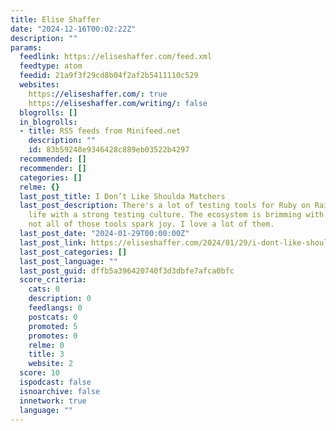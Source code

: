 ```yaml
---
title: Elise Shaffer
date: "2024-12-16T00:02:22Z"
description: ""
params:
  feedlink: https://eliseshaffer.com/feed.xml
  feedtype: atom
  feedid: 21a9f3f29cd8b04f2af2b5411110c529
  websites:
    https://eliseshaffer.com/: true
    https://eliseshaffer.com/writing/: false
  blogrolls: []
  in_blogrolls:
  - title: RSS feeds from Minifeed.net
    description: ""
    id: 83b59248e9346428c889eb03522b4297
  recommended: []
  recommender: []
  categories: []
  relme: {}
  last_post_title: I Don’t Like Shoulda Matchers
  last_post_description: There's a lot of testing tools for Ruby on Rails. Ruby started
    life with a strong testing culture. The ecosystem is brimming with tools. But
    not all of those tools spark joy. I love a lot of them.
  last_post_date: "2024-01-29T00:00:00Z"
  last_post_link: https://eliseshaffer.com/2024/01/29/i-dont-like-shoulda-matchers/
  last_post_categories: []
  last_post_language: ""
  last_post_guid: dffb5a396420740f3d3dbfe7afca0bfc
  score_criteria:
    cats: 0
    description: 0
    feedlangs: 0
    postcats: 0
    promoted: 5
    promotes: 0
    relme: 0
    title: 3
    website: 2
  score: 10
  ispodcast: false
  isnoarchive: false
  innetwork: true
  language: ""
---
```

